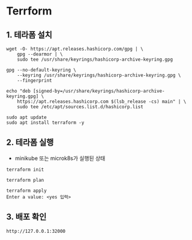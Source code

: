# Terrform

## 1. 테라폼 설치

```text
wget -O- https://apt.releases.hashicorp.com/gpg | \
    gpg --dearmor | \
    sudo tee /usr/share/keyrings/hashicorp-archive-keyring.gpg

gpg --no-default-keyring \
    --keyring /usr/share/keyrings/hashicorp-archive-keyring.gpg \
    --fingerprint

echo "deb [signed-by=/usr/share/keyrings/hashicorp-archive-keyring.gpg] \
    https://apt.releases.hashicorp.com $(lsb_release -cs) main" | \
    sudo tee /etc/apt/sources.list.d/hashicorp.list

sudo apt update
sudo apt install terraform -y
```

## 2. 테라폼 실행

-   minikube 또는 microk8s가 실행된 상태

```text
terraform init

terraform plan

terraform apply
Enter a value: <yes 입력>
```

## 3. 배포 확인

```text
http://127.0.0.1:32000
```
